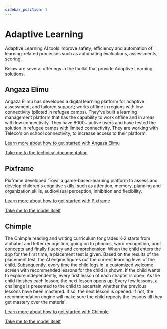 ```yaml
---
sidebar_position: 2
---
```


# Adaptive Learning

Adaptive Learning AI tools improve safety, efficiency and automation of learning-related processes such as automating evaluations, assessments, scoring.

Below are several offerings in the toolkit that provide Adaptive Learning solutions.

## Angaza Elimu 

Angaza Elimu has developed a digital learning platform for adaptive assessment, and tailored support; works offline in regions with low connectivity (piloted in refugee camps). They've built a learning management platform that has the capability to work offline and in areas with low connectivity. They have 8000+ active users and have tested the solution in refugee camps with limited connectivity. They are working with Teleco's on school connectivity, to increase access to their platform.

[Learn more about how to get started with Angaza Elimu](../docs/solutions/Angaza-Elimu.md#why-use-angaza-elimu)

[Take me to the technical documentation](../docs/solutions/Angaza-Elimu.md#technical-set-up) 


## Pixframe 

Pixframe developed ‘Towi’ a  game-based-learning platform to assess and develop children's cognitive skills, such as attention, memory, planning and organization skills, audiovisual perception, inhibition and flexibility.

[Learn more about how to get started with Pixframe](../docs/solutions/Pixframe.md#why-use-pixframe)

[Take me to the model itself](../docs/solutions/Pixframe.md#why-use-pixframe)

## Chimple

The Chimple reading and writing curriculum for grades K-2 starts from alphabet and letter recognition, going on to phonics, word recognition, print concepts and finally fluency and comprehension. When the child enters the app for the first time, a placement test is given. Based on the results of the placement test, the AI engine figures out the current learning level of the child. Subsequently, every time the child logs in, a customized welcome screen with recommended lessons for the child is shown. If the child wants to explore independently, every first lesson of each chapter is open. As the child finishes each lesson, the next lesson opens up. Every few lessons, a challenge is presented to the child to ascertain whether the previous lessons have been mastered. If so, the next lesson is opened. If not, the recommendation engine will make sure the child repeats the lessons till they get mastery over the material.

[Learn more about how to get started with Chimple](../docs/solutions/Pixframe.md#why-use-pixframe)

[Take me to the model itself](../docs/solutions/Pixframe.md#why-use-pixframe)



